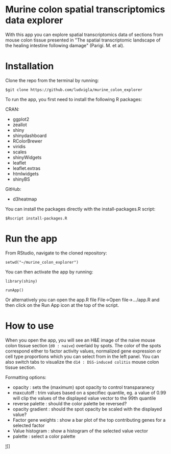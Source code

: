 # Murine colon spatial transcriptomics data explorer
With this app you can explore spatial transcriptomics data of sections from mouse colon tissue presented in "The spatial transcriptomic landscape of the healing intestine following damage" (Parigi. M. et al).

# Installation
Clone the repo from the terminal by running:

`$git clone https://github.com/ludvigla/murine_colon_explorer`

To run the app, you first need to install the following R packages:

CRAN:
- ggplot2
- zeallot
- shiny
- shinydashboard
- RColorBrewer
- viridis
- scales
- shinyWidgets
- leaflet
- leaflet.extras
- htmlwidgets
- shinyBS

GitHub:
- d3heatmap

You can install the packages directly with the install-packages.R script:

`$Rscript install-packages.R`

# Run the app
From RStudio, navigate to the cloned repository:

`setwd("~/murine_colon_explorer")`

You can then activate the app by running:

`library(shiny)`

`runApp()`

Or alternatively you can open the app.R file File->Open file->.../app.R and then click on the Run App icon at the top of the script.

# How to use
When you open the app, you will see an H&E image of the naive mouse colon tissue section (`d0 : naive`) overlaid by spots. The color of the spots correspond either to factor activity values, normalized gene expression or cell type proportions which you can select from in the left panel. You can also switch tabs to visualize the `d14 : DSS-induced colitis` mouse colon tissue section. 

Formatting options:
  * opacity : sets the (maximum) spot opacity to control transparanecy
  * maxcutoff : trim values based on a specifiec quantile, eg. a value of 0.99 will clip the values of the displayed value vector to the 99th quantile
  * reverse palette : should the color palette be reversed?
  * opacity gradient : should the spot opacity be scaled with the displayed value?
  * Factor gene weights : show a bar plot of the top contributing genes for a selected factor
  * Value histogram : show a histogram of the selected value vector
  * palette : select a color palette
  

[![]](https://user-images.githubusercontent.com/23736938/124126192-b7d53280-da7a-11eb-8aab-4286aeafc10f.mp4)





